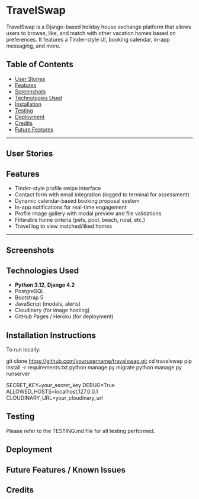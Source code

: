 # TravelSwap

TravelSwap is a Django-based holiday house exchange platform that allows users to browse, like, and match with other vacation homes based on preferences. It features a Tinder-style UI, booking calendar, in-app messaging, and more.

## Table of Contents

- [User Stories](#user-stories)
- [Features](#features)
- [Screenshots](#screenshots)
- [Technologies Used](#technologies-used)
- [Installation](#installation)
- [Testing](#testing)
- [Deployment](#deployment)
- [Credits](#credits)
- [Future Features](#future-features)

---

## User Stories

## Features

- Tinder-style profile swipe interface
- Contact form with email integration (logged to terminal for assessment)
- Dynamic calendar-based booking proposal system
- In-app notifications for real-time engagement
- Profile image gallery with modal preview and file validations
- Filterable home criteria (pets, pool, beach, rural, etc.)
- Travel log to view matched/liked homes

---

## Screenshots

## Technologies Used

- **Python 3.12**, **Django 4.2**
- PostgreSQL
- Bootstrap 5
- JavaScript (modals, alerts)
- Cloudinary (for image hosting)
- GitHub Pages / Heroku (for deployment)

## Installation Instructions

To run locally:

git clone https://github.com/yourusername/travelswap.git
cd travelswap
pip install -r requirements.txt
python manage.py migrate
python manage.py runserver

SECRET_KEY=your_secret_key
DEBUG=True
ALLOWED_HOSTS=localhost,127.0.0.1
CLOUDINARY_URL=your_cloudinary_url

## Testing

Please refer to the TESTING.md file for all testing performed.

## Deployment

## Future Features / Known Issues

## Credits